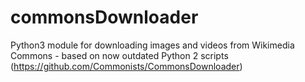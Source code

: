 # commonsDownloader
Python3 module for downloading images and videos from Wikimedia Commons - based on now outdated Python 2 scripts (https://github.com/Commonists/CommonsDownloader)
